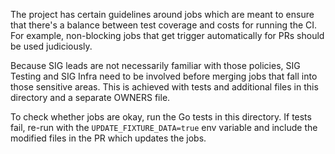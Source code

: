 The project has certain guidelines around jobs which are meant to ensure that
there's a balance between test coverage and costs for running the CI. For
example, non-blocking jobs that get trigger automatically for PRs should be
used judiciously.

Because SIG leads are not necessarily familiar with those policies, SIG Testing
and SIG Infra need to be involved before merging jobs that fall into those
sensitive areas. This is achieved with tests and additional files in this
directory and a separate OWNERS file.

To check whether jobs are okay, run the Go tests in this directory.
If tests fail, re-run with the `UPDATE_FIXTURE_DATA=true` env variable
and include the modified files in the PR which updates the jobs.
